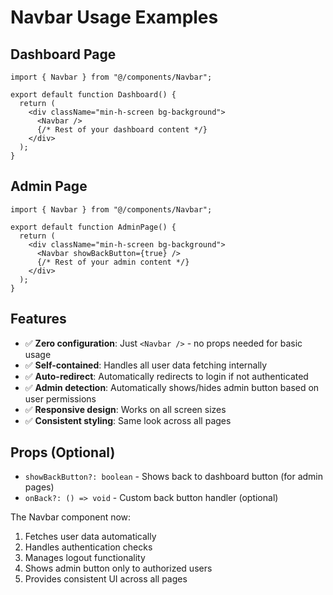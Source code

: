 # Navbar Usage Examples

## Dashboard Page
```tsx
import { Navbar } from "@/components/Navbar";

export default function Dashboard() {
  return (
    <div className="min-h-screen bg-background">
      <Navbar />
      {/* Rest of your dashboard content */}
    </div>
  );
}
```

## Admin Page
```tsx
import { Navbar } from "@/components/Navbar";

export default function AdminPage() {
  return (
    <div className="min-h-screen bg-background">
      <Navbar showBackButton={true} />
      {/* Rest of your admin content */}
    </div>
  );
}
```

## Features
- ✅ **Zero configuration**: Just `<Navbar />` - no props needed for basic usage
- ✅ **Self-contained**: Handles all user data fetching internally
- ✅ **Auto-redirect**: Automatically redirects to login if not authenticated
- ✅ **Admin detection**: Automatically shows/hides admin button based on user permissions
- ✅ **Responsive design**: Works on all screen sizes
- ✅ **Consistent styling**: Same look across all pages

## Props (Optional)
- `showBackButton?: boolean` - Shows back to dashboard button (for admin pages)
- `onBack?: () => void` - Custom back button handler (optional)

The Navbar component now:
1. Fetches user data automatically
2. Handles authentication checks
3. Manages logout functionality
4. Shows admin button only to authorized users
5. Provides consistent UI across all pages

